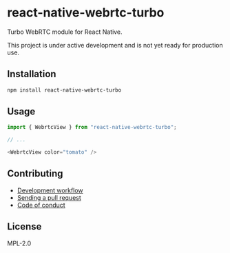 # react-native-webrtc-turbo

Turbo WebRTC module for React Native.

This project is under active development and is not yet ready for production use.

## Installation


```sh
npm install react-native-webrtc-turbo
```


## Usage


```js
import { WebrtcView } from "react-native-webrtc-turbo";

// ...

<WebrtcView color="tomato" />
```


## Contributing

- [Development workflow](CONTRIBUTING.md#development-workflow)
- [Sending a pull request](CONTRIBUTING.md#sending-a-pull-request)
- [Code of conduct](CODE_OF_CONDUCT.md)

## License

MPL-2.0
